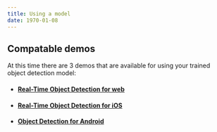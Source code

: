 ```yaml
---
title: Using a model
date: 1970-01-08
---
```

## Compatable demos
At this time there are 3 demos that are available for using your trained object detection model:
- #### [Real-Time Object Detection for web](https://github.com/cloud-annotations/object-detection-react-app/)
- #### [Real-Time Object Detection for iOS](https://github.com/cloud-annotations/object-detection-ios/)
- #### [Object Detection for Android](https://github.com/cloud-annotations/object-detection-android/)

